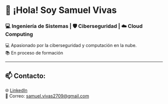 # 👋 ¡Hola! Soy Samuel Vivas  
###  💻 Ingeniería de Sistemas | 🛡️ Ciberseguridad | ☁️ Cloud Computing  

💻 Apasionado por la ciberseguridad y computación en la nube.   
📚 En proceso de formación

---

## 📫 Contacto:  
🌐 [LinkedIn](https://www.linkedin.com/in/ssnchezsa/)  
📧 Correo: samuel.vivas2709@gmail.com
